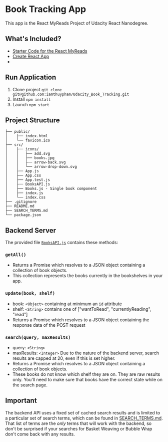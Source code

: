# Book Tracking App
This app is the React MyReads Project of Udacity React Nanodegree.

## What's Included?
- [Starter Code for the React MyReads](https://github.com/udacity/reactnd-project-myreads-starter)
- [Create React App](https://github.com/facebookincubator/create-react-app)
- 

## Run Application
1. Clone project `git clone git@github.com:iamthuypham/Udacity_Book_Tracking.git`
2. Install `npm install`
3. Launch `npm start`

## Project Structure
```
├── public/    
│    ├── index.html 
│    └── favicon.ico
├── src/
│    ├── icons/
│    │   ├── add.svg
│    │   ├── books.jpg
│    │   ├── arrow-back.svg
│    │   └── arrow-drop-down.svg
│    ├── App.js 
│    ├── App.css 
│    ├── App.test.js  
│    ├── BooksAPI.js 
│    ├── Books.js - Single book component
│    ├── index.js 
│    └── index.css 
├── .gitignore 
├── README.md
├── SEARCH_TERMS.md
└── package.json
```
## Backend Server
The provided file [`BooksAPI.js`](src/BooksAPI.js) contains these methods:

### `getAll()`
* Returns a Promise which resolves to a JSON object containing a collection of book objects.
* This collection represents the books currently in the bookshelves in your app.

### `update(book, shelf)`
* book: `<Object>` containing at minimum an `id` attribute
* shelf: `<String>` contains one of ["wantToRead", "currentlyReading", "read"]  
* Returns a Promise which resolves to a JSON object containing the response data of the POST request

### `search(query, maxResults)`
* query: `<String>`
* maxResults: `<Integer>` Due to the nature of the backend server, search results are capped at 20, even if this is set higher.
* Returns a Promise which resolves to a JSON object containing a collection of book objects.
* These books do not know which shelf they are on. They are raw results only. You'll need to make sure that books have the correct state while on the search page.

## Important
The backend API uses a fixed set of cached search results and is limited to a particular set of search terms, which can be found in [SEARCH_TERMS.md](SEARCH_TERMS.md). That list of terms are the _only_ terms that will work with the backend, so don't be surprised if your searches for Basket Weaving or Bubble Wrap don't come back with any results. 
